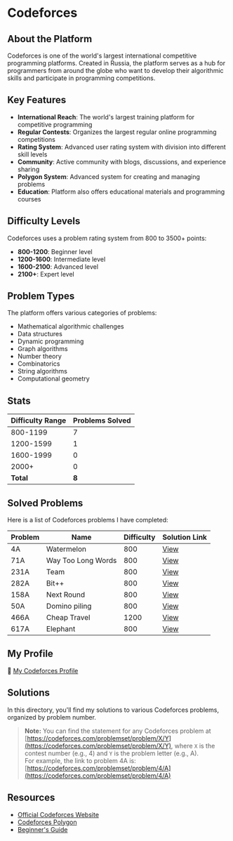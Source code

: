 # Codeforces

## About the Platform

Codeforces is one of the world's largest international competitive programming platforms. Created in Russia, the platform serves as a hub for programmers from around the globe who want to develop their algorithmic skills and participate in programming competitions.

## Key Features

- **International Reach**: The world's largest training platform for competitive programming
- **Regular Contests**: Organizes the largest regular online programming competitions
- **Rating System**: Advanced user rating system with division into different skill levels
- **Community**: Active community with blogs, discussions, and experience sharing
- **Polygon System**: Advanced system for creating and managing problems
- **Education**: Platform also offers educational materials and programming courses


## Difficulty Levels

Codeforces uses a problem rating system from 800 to 3500+ points:

- **800-1200**: Beginner level
- **1200-1600**: Intermediate level
- **1600-2100**: Advanced level
- **2100+**: Expert level


## Problem Types

The platform offers various categories of problems:

- Mathematical algorithmic challenges
- Data structures
- Dynamic programming
- Graph algorithms
- Number theory
- Combinatorics
- String algorithms
- Computational geometry


## Stats

| Difficulty Range | Problems Solved |
| :-- |:----------------|
| 800-1199 | 7               |
| 1200-1599 | 1               |
| 1600-1999 | 0               |
| 2000+ | 0               |
| **Total** | **8**           |

## Solved Problems

Here is a list of Codeforces problems I have completed:

| Problem | Name               | Difficulty | Solution Link      |
|---------|--------------------|------------|--------------------|
| 4A      | Watermelon         | 800        | [View](./4A.cpp)   |
| 71A     | Way Too Long Words | 800        | [View](./71A.cpp)  |
| 231A    | Team               | 800        | [View](./231A.cpp) |
| 282A    | Bit++              | 800        | [View](./282A.cpp) |
| 158A    | Next Round         | 800        | [View](./158A.cpp) |
| 50A     | Domino piling      | 800        | [View](./50A.cpp)  |
| 466A    | Cheap Travel       | 1200       | [View](./466A.cpp) |
| 617A    | Elephant           | 800        | [View](./617A.cpp) |


## My Profile

🔗 [My Codeforces Profile](https://codeforces.com/profile/alwoodm)

## Solutions

In this directory, you'll find my solutions to various Codeforces problems, organized by problem number.

> **Note:** You can find the statement for any Codeforces problem at [https://codeforces.com/problemset/problem/X/Y](https://codeforces.com/problemset/problem/X/Y), where `X` is the contest number (e.g., 4) and `Y` is the problem letter (e.g., A).  
> For example, the link to problem 4A is: [https://codeforces.com/problemset/problem/4/A](https://codeforces.com/problemset/problem/4/A)

## Resources

- [Official Codeforces Website](https://codeforces.com/)
- [Codeforces Polygon](https://polygon.codeforces.com/)
- [Beginner's Guide](https://codeforces.com/blog/entry/23054)
